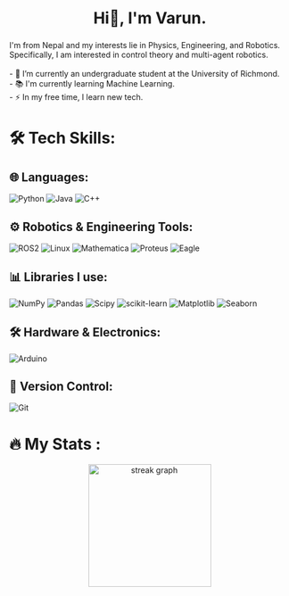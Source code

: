 <h1 align="center">Hi👋, I'm Varun.</h1>

###

I'm from Nepal and my interests lie in Physics, Engineering, and Robotics. Specifically, I am interested in control theory and multi-agent robotics.<br><br>- 🔭 I’m currently an undergraduate student at the University of Richmond.<br>- 📚 I'm currently learning Machine Learning.<br>- ⚡ In my free time, I learn new tech.

# 🛠️ Tech Skills:

## 🌐 Languages:
![Python](https://img.shields.io/badge/python-3670A0?style=for-the-badge&logo=python&logoColor=ffdd54) 
![Java](https://img.shields.io/badge/java-%23ED8B00.svg?style=for-the-badge&logo=openjdk&logoColor=white) 
![C++](https://img.shields.io/badge/c++-%2300599C.svg?style=for-the-badge&logo=c%2B%2B&logoColor=white) 


## ⚙️ Robotics & Engineering Tools:
![ROS2](https://img.shields.io/badge/ROS2-%232F2F2F.svg?style=for-the-badge&logo=ros&logoColor=white) 
![Linux](https://img.shields.io/badge/Linux-%23FCC624.svg?style=for-the-badge&logo=linux&logoColor=black) 
![Mathematica](https://img.shields.io/badge/Mathematica-%23D2AAFF.svg?style=for-the-badge&logo=mathematica&logoColor=white) 
![Proteus](https://img.shields.io/badge/Proteus-%23E3F2FD.svg?style=for-the-badge&logo=proteus&logoColor=black) 
![Eagle](https://img.shields.io/badge/Eagle-%232C2C2C.svg?style=for-the-badge&logo=eagle&logoColor=white) 


## 📊 Libraries I use:
![NumPy](https://img.shields.io/badge/numpy-%23013243.svg?style=for-the-badge&logo=numpy&logoColor=white) 
![Pandas](https://img.shields.io/badge/pandas-%23150458.svg?style=for-the-badge&logo=pandas&logoColor=white) 
![Scipy](https://img.shields.io/badge/SciPy-%230C55A5.svg?style=for-the-badge&logo=scipy&logoColor=%white) 
![scikit-learn](https://img.shields.io/badge/scikit--learn-%23F7931E.svg?style=for-the-badge&logo=scikit-learn&logoColor=white) 
![Matplotlib](https://img.shields.io/badge/Matplotlib-%23ffffff.svg?style=for-the-badge&logo=Matplotlib&logoColor=black) 
![Seaborn](https://img.shields.io/badge/Seaborn-%235B4E8A.svg?style=for-the-badge&logo=seaborn&logoColor=white) 

## 🛠️ Hardware & Electronics:
![Arduino](https://img.shields.io/badge/-Arduino-00979D?style=for-the-badge&logo=Arduino&logoColor=white) 

## 🔄 Version Control:
![Git](https://img.shields.io/badge/git-%23F05033.svg?style=for-the-badge&logo=git&logoColor=white)

# 🔥 My Stats :
<div align="center">
  <img src="https://streak-stats.demolab.com?user=10varun17&locale=en&mode=daily&theme=dark&hide_border=false&border_radius=5&order=3" height="220" alt="streak graph"  />
</div>
